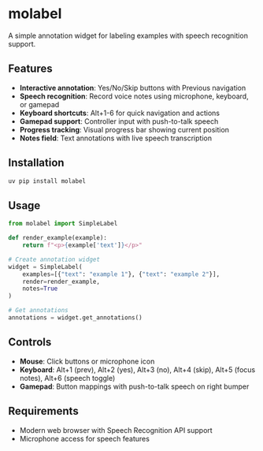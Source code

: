 # molabel

A simple annotation widget for labeling examples with speech recognition support.

## Features

- **Interactive annotation**: Yes/No/Skip buttons with Previous navigation
- **Speech recognition**: Record voice notes using microphone, keyboard, or gamepad
- **Keyboard shortcuts**: Alt+1-6 for quick navigation and actions
- **Gamepad support**: Controller input with push-to-talk speech
- **Progress tracking**: Visual progress bar showing current position
- **Notes field**: Text annotations with live speech transcription

## Installation

```bash
uv pip install molabel
```

## Usage

```python
from molabel import SimpleLabel

def render_example(example):
    return f"<p>{example['text']}</p>"

# Create annotation widget
widget = SimpleLabel(
    examples=[{"text": "example 1"}, {"text": "example 2"}],
    render=render_example,
    notes=True
)

# Get annotations
annotations = widget.get_annotations()
```

## Controls

- **Mouse**: Click buttons or microphone icon
- **Keyboard**: Alt+1 (prev), Alt+2 (yes), Alt+3 (no), Alt+4 (skip), Alt+5 (focus notes), Alt+6 (speech toggle)
- **Gamepad**: Button mappings with push-to-talk speech on right bumper

## Requirements

- Modern web browser with Speech Recognition API support
- Microphone access for speech features